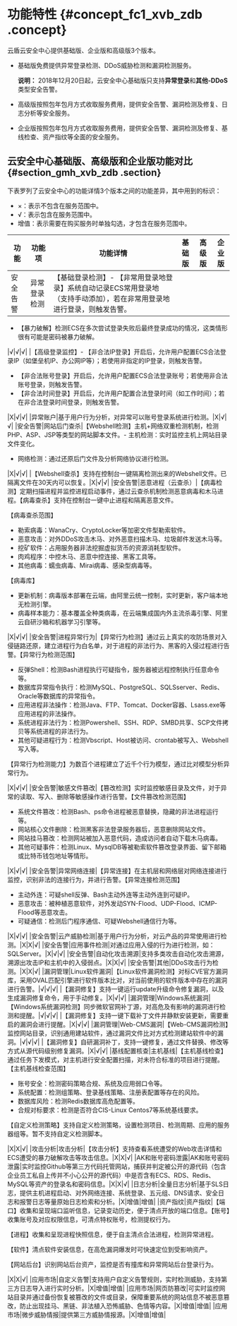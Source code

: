 # 功能特性 {#concept_fc1_xvb_zdb .concept}

云盾云安全中心提供基础版、企业版和高级版3个版本。

-   基础版免费提供异常登录检测、DDoS威胁检测和漏洞检测服务。

    **说明：** 2018年12月20日起，云安全中心基础版只支持**异常登录**和**其他-DDoS**类型安全告警。

-   高级版按照包年包月方式收取服务费用，提供安全告警、漏洞检测及修复、日志分析等安全服务。
-   企业版按照包年包月方式收取服务费用，提供安全告警、漏洞检测及修复、基线检查、资产指纹等全面的安全服务。

## 云安全中心基础版、高级版和企业版功能对比 {#section_gmh_xvb_zdb .section}

下表罗列了云安全中心的功能详情3个版本之间的功能差异，其中用到的标识：

-   ×：表示不包含在服务范围中。
-   √：表示包含在服务范围中。
-   增值：表示需要在购买服务时单独勾选，才包含在服务范围中。

|功能|功能项|功能详情|基础版|高级版|企业版|
|--|---|----|---|---|---|
|安全告警|异常登录检测|【基础登录检测】-   【非常用登录地登录】系统自动记录ECS常用登录地（支持手动添加），若在非常用登录地进行登录，则触发告警。
-   【暴力破解】检测ECS在多次尝试登录失败后最终登录成功的情况，这类情形很有可能是密码被暴力破解。

|√|√|√|
|【高级登录监控】-   【非合法IP登录】开启后，允许用户配置ECS合法登录IP（如堡垒机IP、办公网IP等）；若使用非指定的IP登录，则触发告警。
-   【非合法账号登录】开启后，允许用户配置ECS合法登录账号；若使用非合法账号登录，则触发告警。
-   【非合法时间登录】开启后，允许用户配置合法登录时间（如工作时间）；若在非合法登录时间登录，则触发告警。

|X|√|√|
|异常账户|基于用户行为分析，对异常可以账号登录系统进行检测。|X|√|√|
|安全告警|网站后门查杀|【Webshell检测】主机+网络双重检测机制，检测PHP、ASP、JSP等类型的网站脚本文件。-   主机检测：实时监控主机上网站目录文件变化。
-   网络检测：通过还原后门文件及分析网络协议进行检测。

|X|√|√|
|【Webshell查杀】支持在控制台一键隔离检测出来的Webshell文件。已隔离文件在30天内可以恢复。|X|√|√|
|安全告警|恶意进程（云查杀）|【病毒检测】定期扫描进程并监控进程启动事件，通过云查杀机制检测恶意病毒和木马进程。【病毒查杀】支持在控制台一键中止进程和隔离恶意文件。

【病毒查杀范围】

-   勒索病毒：WanaCry、CryptoLocker等加密文件型勒索软件。
-   恶意攻击：对外DDoS攻击木马、对外恶意扫描木马、垃圾邮件发送木马等。
-   挖矿软件：占用服务器非法挖掘虚拟货币的资源消耗型软件。
-   肉鸡程序：中控木马、恶意中控连接、黑客工具等。
-   其他病毒：蠕虫病毒、Mirai病毒、感染型病毒等。

【病毒库】

-   更新机制：病毒版本部署在云端，由阿里云统一控制，实时更新，客户端本地无检测引擎。
-   病毒样本能力：基本覆盖全种类病毒，在云端集成国内外主流杀毒引擎、阿里云自研沙箱和机器学习引擎等。

|X|√|√|
|安全告警|进程异常行为|【异常行为检测】通过云上真实的攻防场景对入侵链路还原，建立进程行为白名单，对于进程的非法行为、黑客的入侵过程进行告警。【异常行为检测范围】

-   反弹Shell：检测Bash进程执行可疑指令，服务器被远程控制执行任意命令等。
-   数据库异常指令执行：检测MySQL、PostgreSQL、SQLSserver、Redis、Oracle等数据库的异常指令。
-   应用进程非法操作：检测Java、FTP、Tomcat、Docker容器、Lsass.exe等应用进程的非法操作。
-   系统进程非法行为：检测Powershell、SSH、RDP、SMBD共享、SCP文件拷贝等系统进程的非法行为。
-   其他可疑进程行为：检测Vbscript、Host被访问、crontab被写入、Webshell写入等。

【异常行为检测能力】为数百个进程建立了近千个行为模型，通过比对模型分析异常行为。

|X|√|√|
|安全告警|敏感文件篡改|【篡改检测】实时监控敏感目录及文件，对于异常的读取、写入、删除等敏感操作进行告警。【文件篡改检测范围】

-   系统文件篡改：检测Bash、ps命令进程被恶意替换，隐藏的非法进程运行等。
-   网站核心文件删除：检测黑客非法登录服务器后，恶意删除网站文件。
-   网站挂马篡改：检测网站被加入恶意代码，造成访问者自动下载木马病毒。
-   其他可疑事件：检测Linux、MysqlDB等被勒索软件篡改登录界面、留下邮箱或比特币钱包地址等情形。

|X|√|√|
|安全告警|异常网络连接|【异常连接】在主机层和网络层对网络连接进行监控，识别非法的连接行为，并进行告警。【异常连接检测范围】

-   主动外连：可疑shell反弹、Bash主动外连等主动外连到可疑IP。
-   恶意攻击：被种植恶意软件，对外发动SYN-Flood、UDP-Flood、ICMP-Flood等恶意攻击。
-   可疑通信：检测后门程序通信、可疑Webshell通信行为等。

|X|√|√|
|安全告警|云产威胁检测|基于用户行为分析，对云产品的异常使用进行检测。|X|X|√|
|安全告警|应用事件检测|对通过应用入侵的行为进行检测，如：SQLServer。|X|√|√|
|安全告警|自动化攻击溯源|支持多类攻击自动化攻击溯源，溯源出攻击IP和主机中的入侵弱点。|X|X|√|
|安全告警|其他|DDoS攻击行为检测。|X|X|√|
|漏洞管理|Linux软件漏洞|【Linux软件漏洞检测】对标CVE官方漏洞库，采用OVAL匹配引擎进行软件版本比对，对当前使用的软件版本中存在的漏洞进行告警。|√|√|√|
|【漏洞修复】支持一键运行update升级命令修复漏洞，以及生成漏洞修复命令，用于手动修复。|X|√|√|
|漏洞管理|Windows系统漏洞|【Windows系统漏洞检测】同步微软官网补丁源，对高危及有影响的漏洞进行检测和提醒。|√|√|√|
|【漏洞修复】支持一键下载补丁文件并静默安装更新，需要重启的漏洞会进行提醒。|X|√|√|
|漏洞管理|Web-CMS漏洞|【Web-CMS漏洞检测】监控网站目录，识别通用建站软件，通过漏洞文件比对方式检测建站软件中的漏洞。|√|√|√|
|【漏洞修复】自研漏洞补丁，支持一键修复，通过文件替换、修改等方式从源代码级别修复漏洞。|X|√|√|
|基线配置核查|主机基线|【主机基线检查】通过任务下发模式，对主机进行安全配置扫描，对未符合标准的项目进行提醒。【主机基线检查范围】

-   账号安全：检测密码策略合规、系统及应用弱口令等。
-   系统配置：检测组策略、登录基线策略、注册表配置等存在的风险。
-   数据库风险：检测Redis数据库高危配置等。
-   合规对标要求：检测是否符合CIS-Linux Centos7等系统基线要求。

【自定义检测策略】支持自定义检测策略，设置检测项目、检测周期、应用的服务器组等。暂不支持自定义检测脚本。

|X|X|√|
|攻击分析|攻击分析|【攻击分析】支持查看系统遭受的Web攻击详情和ECS遭受的暴力破解攻击等攻击信息。|X|X|√|
|AK和账号密码泄露|AK和账号密码泄露|实时监控Github等第三方代码托管网站，捕获并判定被公开的源代码（包含企业员工私自上传并不小心公开的源代码）中是否含有ECS、RDS、Redis、MySQL等资产的登录名和密码信息。|X|X|√|
|日志分析|全量日志分析|基于SLS日志，提供主机进程启动、对外网络连接、系统登录、五元组、DNS请求、安全日志和报警日志等量原始日志检索和分析。|X|增值|增值|
|资产指纹|资产指纹|【端口】收集和呈现端口监听信息，记录变动历史，便于清点开放的端口信息。【账号】收集账号及对应权限信息，可清点特权账号，检测提权行为。

【进程】收集和呈现进程快照信息，便于自主清点合法进程，检测异常进程。

【软件】清点软件安装信息，在高危漏洞爆发时可快速定位到受影响资产。

【网站后台】识别网站后台资产，监控是否有撞库和异常网站后台登录行为。

|X|X|√|
|应用市场|自定义告警|支持用户自定义告警规则，实时检测威胁，支持第三方日志导入进行实时分析。|X|增值|增值|
|应用市场|网页防篡改|可实时监控网站目录并通过备份恢复被篡改的文件或目录，保障重要系统的网站信息不被恶意篡改，防止出现挂马、黑链、非法植入恐怖威胁、色情等内容。|X|增值|增值|
|应用市场|微步威胁情报|提供第三方威胁情报源。|X|增值|增值|

